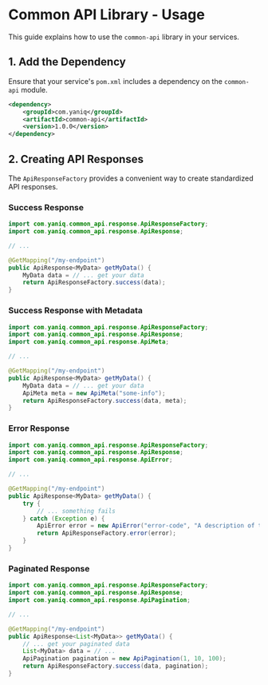 # Common API Library - Usage

This guide explains how to use the `common-api` library in your services.

## 1. Add the Dependency

Ensure that your service's `pom.xml` includes a dependency on the `common-api` module.

```xml
<dependency>
    <groupId>com.yaniq</groupId>
    <artifactId>common-api</artifactId>
    <version>1.0.0</version>
</dependency>
```

## 2. Creating API Responses

The `ApiResponseFactory` provides a convenient way to create standardized API responses.

### Success Response

```java
import com.yaniq.common_api.response.ApiResponseFactory;
import com.yaniq.common_api.response.ApiResponse;

// ...

@GetMapping("/my-endpoint")
public ApiResponse<MyData> getMyData() {
    MyData data = // ... get your data
    return ApiResponseFactory.success(data);
}
```

### Success Response with Metadata

```java
import com.yaniq.common_api.response.ApiResponseFactory;
import com.yaniq.common_api.response.ApiResponse;
import com.yaniq.common_api.response.ApiMeta;

// ...

@GetMapping("/my-endpoint")
public ApiResponse<MyData> getMyData() {
    MyData data = // ... get your data
    ApiMeta meta = new ApiMeta("some-info");
    return ApiResponseFactory.success(data, meta);
}
```

### Error Response

```java
import com.yaniq.common_api.response.ApiResponseFactory;
import com.yaniq.common_api.response.ApiResponse;
import com.yaniq.common_api.response.ApiError;

// ...

@GetMapping("/my-endpoint")
public ApiResponse<MyData> getMyData() {
    try {
        // ... something fails
    } catch (Exception e) {
        ApiError error = new ApiError("error-code", "A description of the error.");
        return ApiResponseFactory.error(error);
    }
}
```

### Paginated Response

```java
import com.yaniq.common_api.response.ApiResponseFactory;
import com.yaniq.common_api.response.ApiResponse;
import com.yaniq.common_api.response.ApiPagination;

// ...

@GetMapping("/my-endpoint")
public ApiResponse<List<MyData>> getMyData() {
    // ... get your paginated data
    List<MyData> data = // ...
    ApiPagination pagination = new ApiPagination(1, 10, 100);
    return ApiResponseFactory.success(data, pagination);
}
```

